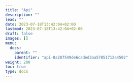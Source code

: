 ```yaml
---
title: "Api"
description: ""
lead: ""
date: 2023-07-18T13:42:04+02:00
lastmod: 2023-07-18T13:42:04+02:00
draft: false
images: []
menu:
  docs:
    parent: ""
    identifier: "api-0a287549de6caded3aa57851712a4502"
weight: 200
toc: true
type: docs
---
```

